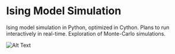# Ising Model Simulation
Ising model simulation in Python, optimized in Cython. Plans to run interactively in real-time. Exploration of Monte-Carlo simulations.

![Alt Text](https://media.giphy.com/media/vFKqnCdLPNOKc/giphy.gif)
